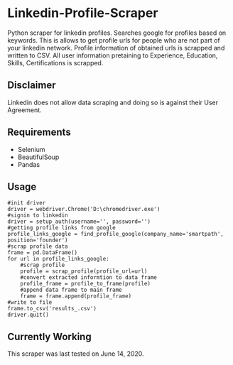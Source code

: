 # Linkedin-Profile-Scraper
Python scraper for linkedin profiles. Searches google for profiles based on keywords. This is allows to get profile urls for people who are not part of your linkedin network. Profile information of obtained urls is scrapped and written to CSV. All user information pretaining to Experience, Education, Skills, Certifications is scrapped.

## Disclaimer
Linkedin does not allow data scraping and doing so is against their User Agreement.

## Requirements
- Selenium
- BeautifulSoup
- Pandas

## Usage
```
#init driver
driver = webdriver.Chrome('D:\chromedriver.exe')
#signin to linkedin
driver = setup_auth(username='', password='')
#getting profile links from google
profile_links_google = find_profile_google(company_name='smartpath', position='founder')
#scrap profile data
frame = pd.DataFrame()
for url in profile_links_google:
    #scrap profile
    profile = scrap_profile(profile_url=url)
    #convert extracted informtion to data frame
    profile_frame = profile_to_frame(profile)
    #append data frame to main frame
    frame = frame.append(profile_frame)
#write to file
frame.to_csv('results_.csv')
driver.quit()

```

## Currently Working
This scraper was last tested on June 14, 2020.
